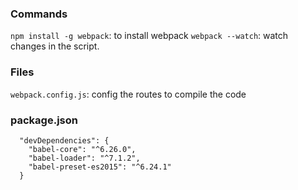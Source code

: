 ### Commands

`npm install -g webpack`: to install webpack
`webpack --watch`: watch changes in the script.

### Files

`webpack.config.js`: config the routes to compile the code

### package.json

```
  "devDependencies": {
    "babel-core": "^6.26.0",
    "babel-loader": "^7.1.2",
    "babel-preset-es2015": "^6.24.1"
  }
```
